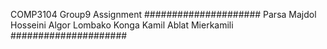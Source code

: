 COMP3104 Group9 Assignment
#####################
Parsa Majdol Hosseini
Algor Lombako Konga
Kamil Ablat Mierkamili
#####################


